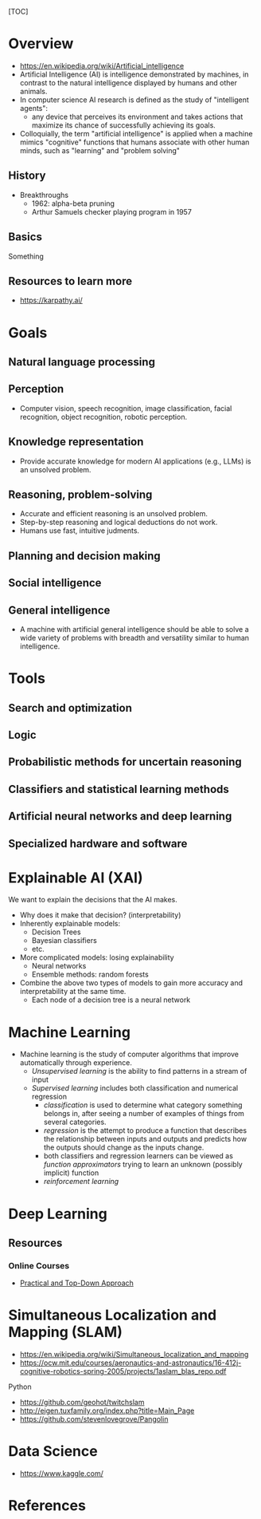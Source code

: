 [TOC]

# Overview

- https://en.wikipedia.org/wiki/Artificial_intelligence
- Artificial Intelligence (AI) is intelligence demonstrated by machines,
  in contrast to the natural intelligence displayed by humans and other
  animals.
- In computer science AI research is defined as the study of
  "intelligent agents":
    + any device that perceives its environment and takes actions that
      maximize its chance of successfully achieving its goals.
- Colloquially, the term "artificial intelligence" is applied when a
  machine mimics "cognitive" functions that humans associate with other
  human minds, such as "learning" and "problem solving"

## History

- Breakthroughs
    + 1962: alpha-beta pruning
    + Arthur Samuels checker playing program in 1957

## Basics

Something

## Resources to learn more

- https://karpathy.ai/

# Goals

## Natural language processing

## Perception

- Computer vision, speech recognition, image classification, facial
  recognition, object recognition, robotic perception.

## Knowledge representation

- Provide accurate knowledge for modern AI applications (e.g., LLMs) is
  an unsolved problem.

## Reasoning, problem-solving

- Accurate and efficient reasoning is an unsolved problem.
- Step-by-step reasoning and logical deductions do not work.
- Humans use fast, intuitive judments.

## Planning and decision making

## Social intelligence

## General intelligence

- A machine with artificial general intelligence should be able to solve
  a wide variety of problems with breadth and versatility similar to
  human intelligence.

# Tools

## Search and optimization

## Logic

## Probabilistic methods for uncertain reasoning

## Classifiers and statistical learning methods

## Artificial neural networks and deep learning

## Specialized hardware and software

# Explainable AI (XAI)

We want to explain the decisions that the AI makes.
- Why does it make that decision? (interpretability)
- Inherently explainable models:
    + Decision Trees
    + Bayesian classifiers
    + etc.
- More complicated models: losing explainability
    + Neural networks
    + Ensemble methods: random forests
- Combine the above two types of models to gain more accuracy and
  interpretability at the same time.
    + Each node of a decision tree is a neural network

# Machine Learning

- Machine learning is the study of computer algorithms that improve
  automatically through experience.
    + *Unsupervised learning* is the ability to find patterns in a
      stream of input
    + *Supervised learning* includes both classification and numerical
      regression
        * *classification* is used to determine what category something
          belongs in, after seeing a number of examples of things from
          several categories.
        * *regression* is the attempt to produce a function that
          describes the relationship between inputs and outputs and
          predicts how the outputs should change as the inputs change.
        * both classifiers and regression learners can be viewed as
          *function approximators* trying to learn an unknown (possibly
          implicit) function
        * *reinforcement learning*

# Deep Learning

## Resources

### Online Courses

- [Practical and Top-Down Approach][dl-course]

# Simultaneous Localization and Mapping (SLAM)

- https://en.wikipedia.org/wiki/Simultaneous_localization_and_mapping
- https://ocw.mit.edu/courses/aeronautics-and-astronautics/16-412j-cognitive-robotics-spring-2005/projects/1aslam_blas_repo.pdf

Python

- https://github.com/geohot/twitchslam
- http://eigen.tuxfamily.org/index.php?title=Main_Page
- https://github.com/stevenlovegrove/Pangolin

# Data Science

- https://www.kaggle.com/

# References

[wiki]: https://en.wikipedia.org/wiki/Artificial_intelligence
[outline]: https://en.wikipedia.org/wiki/Outline_of_artificial_intelligence
[deepmind]: https://deepmind.com/
[machine-learning]: https://en.wikipedia.org/wiki/Machine_learning
[deep-learning]: https://en.wikipedia.org/wiki/Deep_learning
[dl-course]: http://course.fast.ai/index.html
